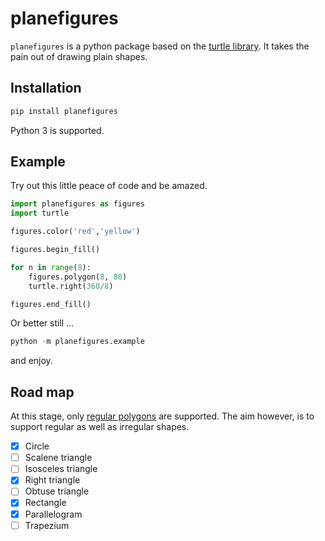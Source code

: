 # planefigures
`planefigures` is a python package based on the [turtle library](https://docs.python.org/3.5/library/turtle.html). It takes the pain out of drawing plain shapes.

## Installation
```bash
pip install planefigures
```
Python 3 is supported.

## Example
Try out this little peace of code and be amazed.
```python
import planefigures as figures
import turtle

figures.color('red','yellow')

figures.begin_fill()

for n in range(8):
    figures.polygon(8, 80)
    turtle.right(360/8)

figures.end_fill()
```

Or better still ...
```python
python -m planefigures.example
```
and enjoy.

## Road map
At this stage, only [regular polygons](https://en.wikipedia.org/wiki/Regular_polygon) are supported. The aim however, is to support regular as well as irregular shapes.

- [x] Circle
- [ ] Scalene triangle
- [ ] Isosceles triangle
- [x] Right triangle
- [ ] Obtuse triangle
- [x] Rectangle
- [x] Parallelogram
- [ ] Trapezium
